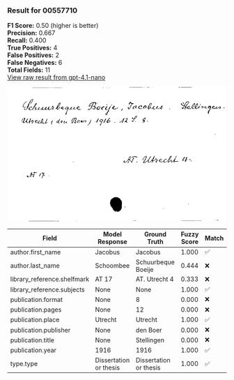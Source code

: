 ### Result for 00557710
**F1 Score:** 0.50 (higher is better)<br>**Precision:** 0.667<br>**Recall:** 0.400<br>**True Positives:** 4<br>**False Positives:** 2<br>**False Negatives:** 6<br>**Total Fields:** 11<br>[View raw result from gpt-4.1-nano](https://github.com/RISE-UNIBAS/humanities_data_benchmark/blob/main/results/2025-09-02/T0162/request_T0162_00557710.json)

<img src="https://github.com/RISE-UNIBAS/humanities_data_benchmark/blob/main/benchmarks/zettelkatalog/images/00557710.jpg?raw=true" alt="00557710" width="600px">

| Field | Model Response | Ground Truth | Fuzzy Score | Match |
|-------|----------------|--------------|-------------|-------|
| author.first_name | Jacobus | Jacobus | 1.000 | ✅ |
| author.last_name | Schoombee | Schuurbeque Boeije | 0.444 | ❌ |
| library_reference.shelfmark | AT 17 | AT. Utrecht 4 | 0.333 | ❌ |
| library_reference.subjects | None | None | 1.000 | ✅ |
| publication.format | None | 8 | 0.000 | ❌ |
| publication.pages | None | 12 | 0.000 | ❌ |
| publication.place | Utrecht | Utrecht | 1.000 | ✅ |
| publication.publisher | None | den Boer | 0.000 | ❌ |
| publication.title | None | Stellingen | 0.000 | ❌ |
| publication.year | 1916 | 1916 | 1.000 | ✅ |
| type.type | Dissertation or thesis | Dissertation or thesis | 1.000 | ✅ |
